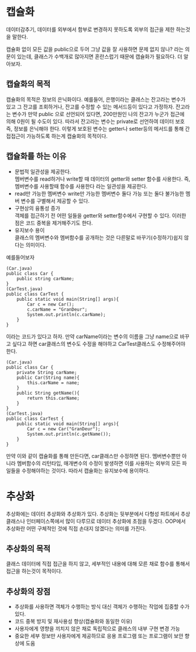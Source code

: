 # 캡슐화

데이터감추기, 데이터를 외부에서 함부로 변경하지 못하도록 외부의 접근을 제한 하는것을 말한다.

캡슐화 없이 모든 값을 public으로 두어 그냥 값을 잘 사용하면 문제 없지 않나? 라는 의문이 있는데, 클래스가 수백개로 많아지면 혼란스럽기 때문에 캡슐화가 필요하다. 더 알아보자.

## 캡슐화의 목적
캡슐화의 목적은 정보의 은닉화이다. 예를들어, 은행이라는 클래스는 잔고라는 변수가 있고 그 잔고를 조회하거나, 잔고를 수정할 수 있는 메서드등이 있다고 가정하자. 잔고라는 변수가 만약 public 으로 선언되어 있다면, 200만원인 나의 잔고가 누군가 접근에 의해 0원이 될 수도이 있다. 따라서 잔고라는 변수는 private로 선언하여 데이터 보호 즉, 정보를 은닉해야 한다. 이렇게 보호된 변수는 getter나 setter등의 메서드를 통해 간접접근이 가능하도록 하는게 캡슐화의 목적이다.

## 캡슐화를 하는 이유

* 문법적 일관성을 제공한다.    
멤버변수를 read하거나 write할 때 데이터의 getter와 setter 함수를 사용한다.
즉, 멤버변수를 사용할때 함수를 사용한다 라는 일관성을 제공한다.
* read만 가능한 멤버변수 write만 가능한 멤버변수 둘다 가능 또는 둘다 불가능한 멤버 변수를 구별해서 제공할 수 있다.
* 구현상의 융통성 증가     
객체를 접근하기 전 어떤 일들을 getter와 setter함수에서 구현할 수 있다. 이러한 점은 코드 중복을 제거해주기도 한다.
* 유지보수 용이    
클래스의 멤버변수와 멤버함수를 공개하는 것은 다른말로 바꾸기(수정하기)쉽지 않다는 의미이다.

예를들어보자

    (Car.java)
    public class Car {
        public string carName;
    }
    (CarTest.java)
    public class CarTest {
        public static void main(String[] args){
            Car c = new Car();
            c.carName = "GranDeur";
            System.out.println(c.carName);
        }
    }

이라는 코드가 있다고 하자. 만약 carName이라는 변수의 이름을 그냥 name으로 바꾸고 싶다고 하면 car클래스의 변수도 수정을 해야하고 CarTest클래스도 수정해주어야 한다.

    (Car.java)
    public class Car {
        private String carName;
        public Car(String name){
            this.carName = name;
        }
        public String getName(){
            return this.carName;
        }
    }
    (CarTest.java)
    public class CarTest {
        public static void main(String[] args){
            Car c = new Car("GranDeur");
            System.out.println(c.getName());
        }
    }

만약 이와 같이 캡슐화를 통해 만든다면, car클래스만 수정하면 된다. 멤버변수뿐만 아니라 멤버함수의 리턴타입, 매개변수의 수정이 발생하면 이를 사용하는 외부의 모든 파일들을 수정해야하는 것이다. 따라서 캡슐화는 유지보수에 용이하다.

# 추상화

추상화에는 데이터 추상화와 추상화가 있다. 추상화는 뒷부분에서 다형성 파트에서 추상클래스나 인터페이스쪽에서 많이 다루므로 데이터 추상화에 초점을 두겠다. OOP에서 추상화란 어떤 구체적인 것에 직접 손대지 않겠다는 의미를 가진다.

## 추상화의 목적
클래스 데이터에 직접 접근을 하지 않고, 세부적인 내용에 대해 모른 채로 함수를 통해서 접근을 하는것이 목적이다.

## 추상화의 장점  
* 추상화를 사용하면 객체가 수행하는 방식 대신 객체가 수행하는 작업에 집중할 수가 있다.
* 코드 중복 방지 및 재사용성 향상(캡슐화와 동일한 이유)
* 사용자에게 영향을 끼치지 않은 채로 독립적으로 클래스의 내부 구현 변경 가능
* 중요한 세부 정보만 사용자에게 제공하므로 응용 프로그램 또는 프로그램이 보안 향상에 도움

